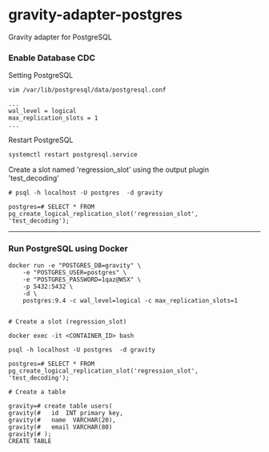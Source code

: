 # gravity-adapter-postgres

Gravity adapter for PostgreSQL

### Enable Database CDC

Setting PostgreSQL

```
vim /var/lib/postgresql/data/postgresql.conf

...
wal_level = logical
max_replication_slots = 1
...
```

Restart PostgreSQL
```
systemctl restart postgresql.service
```

Create a slot named 'regression_slot' using the output plugin 'test_decoding'
```
# psql -h localhost -U postgres  -d gravity

postgres=# SELECT * FROM pg_create_logical_replication_slot('regression_slot', 'test_decoding');
```

---


### Run PostgreSQL using Docker
```
docker run -e "POSTGRES_DB=gravity" \
	-e "POSTGRES_USER=postgres" \
	-e "POSTGRES_PASSWORD=1qaz@WSX" \
	-p 5432:5432 \
	-d \
	postgres:9.4 -c wal_level=logical -c max_replication_slots=1


# Create a slot (regression_slot)

docker exec -it <CONTAINER_ID> bash

psql -h localhost -U postgres  -d gravity

postgres=# SELECT * FROM pg_create_logical_replication_slot('regression_slot', 'test_decoding');

# Create a table

gravity=# create table users(
gravity(#   id  INT primary key,
gravity(#   name  VARCHAR(20),
gravity(#   email VARCHAR(80)                                                             
gravity(# ); 
CREATE TABLE

```
